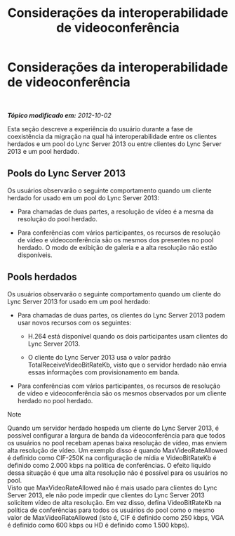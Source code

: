 ﻿---
title: Considerações da interoperabilidade de videoconferência
TOCTitle: Considerações da interoperabilidade de videoconferência
ms:assetid: 31ead3b5-ed95-42d4-96e2-7d9403d5c026
ms:mtpsurl: https://technet.microsoft.com/pt-br/library/JJ204790(v=OCS.15)
ms:contentKeyID: 49306306
ms.date: 05/19/2016
mtps_version: v=OCS.15
ms.translationtype: HT
---

# Considerações da interoperabilidade de videoconferência

 

_**Tópico modificado em:** 2012-10-02_

Esta seção descreve a experiência do usuário durante a fase de coexistência da migração na qual há interoperabilidade entre os clientes herdados e um pool do Lync Server 2013 ou entre clientes do Lync Server 2013 e um pool herdado.

## Pools do Lync Server 2013

Os usuários observarão o seguinte comportamento quando um cliente herdado for usado em um pool do Lync Server 2013:

  - Para chamadas de duas partes, a resolução de vídeo é a mesma da resolução do pool herdado.

  - Para conferências com vários participantes, os recursos de resolução de vídeo e videoconferência são os mesmos dos presentes no pool herdado. O modo de exibição de galeria e a alta resolução não estão disponíveis.

## Pools herdados

Os usuários observarão o seguinte comportamento quando um cliente do Lync Server 2013 for usado em um pool herdado:

  - Para chamadas de duas partes, os clientes do Lync Server 2013 podem usar novos recursos com os seguintes:
    
      - H.264 está disponível quando os dois participantes usam clientes do Lync Server 2013.
    
      - O cliente do Lync Server 2013 usa o valor padrão TotalReceiveVideoBitRateKb, visto que o servidor herdado não envia essas informações com provisionamento em banda.

  - Para conferências com vários participantes, os recursos de resolução de vídeo e videoconferência são os mesmos observados por um cliente herdado no pool herdado.

> [!note]  
> Quando um servidor herdado hospeda um cliente do Lync Server 2013, é possível configurar a largura de banda da videoconferência para que todos os usuários no pool recebam apenas baixa resolução de vídeo, mas enviem alta resolução de vídeo. Um exemplo disso é quando MaxVideoRateAllowed é definido como CIF-250K na configuração de mídia e VideoBitRateKb é definido como 2.000 kbps na política de conferências. O efeito líquido dessa situação é que uma alta resolução não é possível para os usuários no pool.<br />Visto que MaxVideoRateAllowed não é mais usado para clientes do Lync Server 2013, ele não pode impedir que clientes do Lync Server 2013 solicitem vídeo de alta resolução. Em vez disso, defina VideoBitRateKb na política de conferências para todos os usuários do pool como o mesmo valor de MaxVideoRateAllowed (isto é, CIF é definido como 250 kbps, VGA é definido como 600 kbps ou HD é definido como 1.500 kbps).
